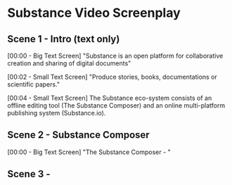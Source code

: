 # Substance Video Screenplay

## Scene 1 - Intro (text only)

[00:00 - Big Text Screen] "Substance is an open platform for collaborative creation and sharing of digital documents"

[00:02 - Small Text Screen] "Produce stories, books, documentations or scientific papers."

[00:04 - Small Text Screen] The Substance eco-system consists of an offline editing tool (The Substance Composer) and an online multi-platform publishing system (Substance.io).

## Scene 2 - Substance Composer

[00:00 - Big Text Screen] "The Substance Composer - "

## Scene 3 - 